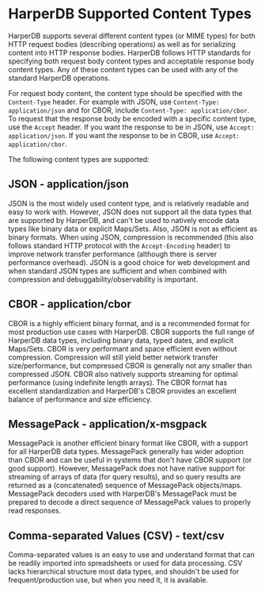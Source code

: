 # HarperDB Supported Content Types

HarperDB supports several different content types (or MIME types) for both HTTP request bodies (describing operations) as well as for serializing content into HTTP response bodies. HarperDB follows HTTP standards for specifying both request body content types and acceptable response body content types. Any of these content types can be used with any of the standard HarperDB operations.

For request body content, the content type should be specified with the `Content-Type` header. For example with JSON, use `Content-Type: application/json` and for CBOR, include `Content-Type: application/cbor`. To request that the response body be encoded with a specific content type, use the `Accept` header. If you want the response to be in JSON, use `Accept: application/json`. If you want the response to be in CBOR, use `Accept: application/cbor`.

The following content types are supported:

## JSON - application/json
JSON is the most widely used content type, and is relatively readable and easy to work with. However, JSON does not support all the data types that are supported by HarperDB, and can't be used to natively encode data types like binary data or explicit Maps/Sets. Also, JSON is not as efficient as binary formats. When using JSON, compression is recommended (this also follows standard HTTP protocol with the `Accept-Encoding` header) to improve network transfer performance (although there is server performance overhead). JSON is a good choice for web development and when standard JSON types are sufficient and when combined with compression and debuggability/observability is important.

## CBOR - application/cbor
CBOR is a highly efficient binary format, and is a recommended format for most production use cases with HarperDB. CBOR supports the full range of HarperDB data types, including binary data, typed dates, and explicit Maps/Sets. CBOR is very performant and space efficient even without compression. Compression will still yield better network transfer size/performance, but compressed CBOR is generally not any smaller than compressed JSON. CBOR also natively supports streaming for optimal performance (using indefinite length arrays). The CBOR format has excellent standardization and HarperDB's CBOR provides an excellent balance of performance and size efficiency.

## MessagePack - application/x-msgpack
MessagePack is another efficient binary format like CBOR, with a support for all HarperDB data types. MessagePack generally has wider adoption than CBOR and can be useful in systems that don't have CBOR support (or good support). However, MessagePack does not have native support for streaming of arrays of data (for query results), and so query results are returned as a (concatenated) sequence of MessagePack objects/maps. MessagePack decoders used with HarperDB's MessagePack must be prepared to decode a direct sequence of MessagePack values to properly read responses.

## Comma-separated Values (CSV) - text/csv
Comma-separated values is an easy to use and understand format that can be readily imported into spreadsheets or used for data processing. CSV lacks hierarchical structure most data types, and shouldn't be used for frequent/production use, but when you need it, it is available.


